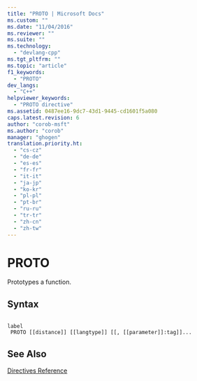 ```yaml
---
title: "PROTO | Microsoft Docs"
ms.custom: ""
ms.date: "11/04/2016"
ms.reviewer: ""
ms.suite: ""
ms.technology: 
  - "devlang-cpp"
ms.tgt_pltfrm: ""
ms.topic: "article"
f1_keywords: 
  - "PROTO"
dev_langs: 
  - "C++"
helpviewer_keywords: 
  - "PROTO directive"
ms.assetid: 0487ee16-9dc7-43d1-9445-cd1601f5a080
caps.latest.revision: 6
author: "corob-msft"
ms.author: "corob"
manager: "ghogen"
translation.priority.ht: 
  - "cs-cz"
  - "de-de"
  - "es-es"
  - "fr-fr"
  - "it-it"
  - "ja-jp"
  - "ko-kr"
  - "pl-pl"
  - "pt-br"
  - "ru-ru"
  - "tr-tr"
  - "zh-cn"
  - "zh-tw"
---
```

# PROTO
Prototypes a function.  
  
## Syntax  
  
```  
  
label  
 PROTO [[distance]] [[langtype]] [[, [[parameter]]:tag]]...  
```  
  
## See Also  
 [Directives Reference](../../assembler/masm/directives-reference.md)